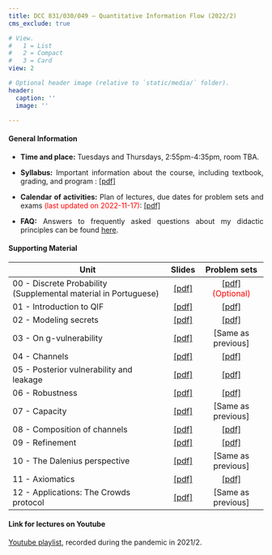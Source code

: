 ```yaml
---
title: DCC 831/030/049 – Quantitative Information Flow (2022/2)
cms_exclude: true

# View.
#   1 = List
#   2 = Compact
#   3 = Card
view: 2

# Optional header image (relative to `static/media/` folder).
header:
  caption: ''
  image: ''

---
```


<div style="text-align: justify"> 

#### General Information

- **Time and place:** Tuesdays and Thursdays, 2:55pm-4:35pm, room TBA.

- **Syllabus:** Important information about the course, including textbook, grading, and program : [[pdf]](https://homepages.dcc.ufmg.br/~msalvim/courses/qif/Lecture00-A_Syllabus%5bstill%5d.pdf)

- **Calendar of activities:** Plan of lectures, due dates for problem sets and exams <span style="color:red">(last updated on 2022-11-17)</span>: [[pdf]](https://homepages.dcc.ufmg.br/~msalvim/courses/qif/QIF-2022-2%20-%20Calendar.pdf)

<!-- - <span style="color:red">**Seminars:**</span>
    - <span style="color:red">Instructions:</span> [[pdf]](https://homepages.dcc.ufmg.br/~msalvim/courses/qif/seminar%5binstructions%5d.pdf)
    - <span style="color:red">Groups, topics, and presentation dates:</span> [[pdf]](https://homepages.dcc.ufmg.br/~msalvim/courses/qif/seminar%5bgroups-and-dates%5d.pdf) -->

- **FAQ:** Answers to frequently asked questions about my didactic principles can be found [here](../../faqs/teaching-grading/).

#### Supporting Material

| Unit | Slides | Problem sets |
| --- | :---: | :---: | 
| 00 - Discrete Probability (Supplemental material in Portuguese) | [[pdf]](https://homepages.dcc.ufmg.br/~msalvim/courses/qif/Lecture00-B_DiscreteProbability%5bstill%5d.pdf) | [[pdf]](https://homepages.dcc.ufmg.br/~msalvim/courses/qif/ProblemSet0_DiscreteProbability%5bquestions%5d.pdf) <span style="color:red"> (Optional) </span> |
| 01 - Introduction to QIF | [[pdf]](https://homepages.dcc.ufmg.br/~msalvim/courses/qif/Lecture01_Chap01-Introduction%5bstill%5d.pdf) | [[pdf]](https://homepages.dcc.ufmg.br/~msalvim/courses/qif/ProblemSetA_Chap01%5bquestions%5d.pdf) |
| 02 - Modeling secrets | [[pdf]](https://homepages.dcc.ufmg.br/~msalvim/courses/qif/Lecture02_Chap02-ModelingSecrets%5bstill%5d.pdf) | [[pdf]](https://homepages.dcc.ufmg.br/~msalvim/courses/qif/ProblemSetB_Chap02-03%5bquestions%5d.pdf) |
| 03 - On g-vulnerability | [[pdf]](https://homepages.dcc.ufmg.br/~msalvim/courses/qif/Lecture03_Chap03-gVulnerability%5bstill%5d.pdf) | [Same as previous] |
| 04 - Channels | [[pdf]](https://homepages.dcc.ufmg.br/~msalvim/courses/qif/Lecture04_Chap04-Channels%5bstill%5d.pdf) | [[pdf]](https://homepages.dcc.ufmg.br/~msalvim/courses/qif/ProblemSetC_Chap04%5bquestions%5d.pdf) |
| 05 - Posterior vulnerability and leakage | [[pdf]](https://homepages.dcc.ufmg.br/~msalvim/courses/qif/Lecture05_Chap05-PosteriorVulnerabilityAndLeakage%5bstill%5d.pdf) | [[pdf]](https://homepages.dcc.ufmg.br/~msalvim/courses/qif/ProblemSetD_Chap05%5bquestions%5d.pdf) |
| 06 - Robustness | [[pdf]](https://homepages.dcc.ufmg.br/~msalvim/courses/qif/Lecture06_Chap06-Robustness%5bstill%5d.pdf) | [[pdf]](https://homepages.dcc.ufmg.br/~msalvim/courses/qif/ProblemSetE_Chap06-07%5bquestions%5d.pdf) |
| 07 - Capacity | [[pdf]](https://homepages.dcc.ufmg.br/~msalvim/courses/qif/Lecture07_Chap07-Capacity%5bstill%5d.pdf) | [Same as previous] |
| 08 - Composition of channels | [[pdf]](https://homepages.dcc.ufmg.br/~msalvim/courses/qif/Lecture08_Chap08-CompositionOfChannels%5bstill%5d.pdf) | [[pdf]](https://homepages.dcc.ufmg.br/~msalvim/courses/qif/ProblemSetF_Chap08%5bquestions%5d.pdf) |
| 09 - Refinement | [[pdf]](https://homepages.dcc.ufmg.br/~msalvim/courses/qif/Lecture09_Chap09-Refinement%5bstill%5d.pdf) | [[pdf]](https://homepages.dcc.ufmg.br/~msalvim/courses/qif/ProblemSetG_Chap09-10%5bquestions%5d.pdf) |
| 10 - The Dalenius perspective | [[pdf]](https://homepages.dcc.ufmg.br/~msalvim/courses/qif/Lecture10_Chap10-TheDaleniusPerspective%5bstill%5d.pdf) | [Same as previous] |
| 11 - Axiomatics | [[pdf]](https://homepages.dcc.ufmg.br/~msalvim/courses/qif/Lecture11_Chap11-Axiomatics%5bstill%5d.pdf) | [[pdf]](https://homepages.dcc.ufmg.br/~msalvim/courses/qif/ProblemSetH_Chap11-18%5bquestions%5d.pdf) |
| 12 - Applications: The Crowds protocol | [[pdf]](https://homepages.dcc.ufmg.br/~msalvim/courses/qif/Lecture12_Chap18-TheCrowdsProtocol%5bstill%5d.pdf) | [Same as previous] |

####  Link for lectures on Youtube

 
[Youtube playlist](https://www.youtube.com/playlist?list=PLaZL0hVGCZkF7N5_RoC4vETrImPVj0jET), recorded during the pandemic  in 2021/2.

</div>